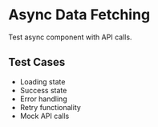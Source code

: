# Async Data Fetching

Test async component with API calls.

## Test Cases
- Loading state
- Success state
- Error handling
- Retry functionality
- Mock API calls
